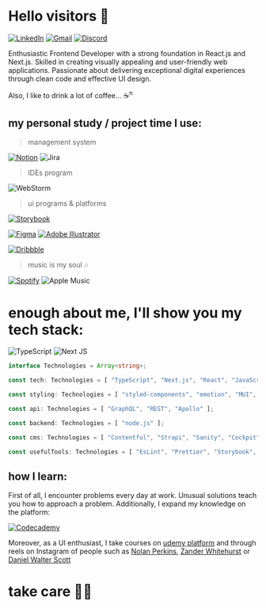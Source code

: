 # Hello visitors 👋

[![LinkedIn](https://img.shields.io/badge/linkedin-%230077B5.svg?style=for-the-badge&logo=linkedin&logoColor=white)](https://www.linkedin.com/in/jakub-flis-789785178/) [![Gmail](https://img.shields.io/badge/Gmail-D14836?style=for-the-badge&logo=gmail&logoColor=white)](mailto:jakub.flis94@gmail.com) [![Discord](https://img.shields.io/badge/Discord-%235865F2.svg?style=for-the-badge&logo=discord&logoColor=white)](https://discordapp.com/users/704274817045495808)


Enthusiastic Frontend Developer with a strong foundation in React.js and Next.js. Skilled in creating visually appealing and user-friendly web applications. Passionate about delivering exceptional digital experiences through clean code and effective UI design.

Also, I like to drink a lot of coffee... ☕<sup>n</sup>

## my personal study / project time I use:

> management system

[![Notion](https://img.shields.io/badge/Notion-%23000000.svg?style=for-the-badge&logo=notion&logoColor=white)](https://www.notion.so/)
![Jira](https://img.shields.io/badge/jira-%230A0FFF.svg?style=for-the-badge&logo=jira&logoColor=white)

> IDEs program

![WebStorm](https://img.shields.io/badge/webstorm-143?style=for-the-badge&logo=webstorm&logoColor=white&color=black)

> ui programs & platforms

[![Storybook](https://img.shields.io/badge/-Storybook-FF4785?style=for-the-badge&logo=storybook&logoColor=white)](https://storybook.js.org/)

[![Figma](https://img.shields.io/badge/figma-%23F24E1E.svg?style=for-the-badge&logo=figma&logoColor=white)](https://www.figma.com/)
[![Adobe Illustrator](https://img.shields.io/badge/adobe%20illustrator-%23FF9A00.svg?style=for-the-badge&logo=adobe%20illustrator&logoColor=white)](https://www.adobe.com/pl/products/illustrator.html)

[![Dribbble](https://img.shields.io/badge/Dribbble-EA4C89?style=for-the-badge&logo=dribbble&logoColor=white)](https://dribbble.com/search/ui-kit)

> music is my soul 🎶

[![Spotify](https://img.shields.io/badge/Spotify-1ED760?style=for-the-badge&logo=spotify&logoColor=white)](https://open.spotify.com/playlist/3ebHKSjHujS4Tyt2KKP97R?si=32c1558fe98d4ce8)
![Apple Music](https://img.shields.io/badge/Apple_Music-9933CC?style=for-the-badge&logo=apple-music&logoColor=white)


# enough about me, I'll show you my tech stack: 

![TypeScript](https://img.shields.io/badge/typescript-%23007ACC.svg?style=for-the-badge&logo=typescript&logoColor=white) ![Next JS](https://img.shields.io/badge/Next-black?style=for-the-badge&logo=next.js&logoColor=white)

```typescript
interface Technologies = Array<string>;

const tech: Technologies = [ "TypeScript", "Next.js", "React", "JavaScript" ];

const styling: Technologies = [ "styled-components", "emotion", "MUI", "NextUI" ];

const api: Technologies = [ "GraphQL", "REST", "Apollo" ];

const backend: Technologies = [ "node.js" ];

const cms: Technologies = [ "Contentful", "Strapi", "Sanity", "Cockpit" ];

const usefulTools: Technologies = [ "EsLint", "Prettier", "Storybook", "Husky", "Insomnia" ];
```

## how I learn:
First of all, I encounter problems every day at work. Unusual solutions teach you how to approach a problem. 
Additionally, I expand my knowledge on the platform:

[![Codecademy](https://img.shields.io/badge/Codecademy-FFF0E5?style=for-the-badge&logo=codecademy&logoColor=1F243A)](https://www.codecademy.com)

Moreover, as a UI enthusiast, I take courses on [udemy platform](https://udemy.com) and through reels on Instagram of people such as [Nolan Perkins](https://www.instagram.com/_radnolan?utm_source=ig_web_button_share_sheet&igsh=ZDNlZDc0MzIxNw==), [Zander Whitehurst](https://www.instagram.com/zanderwhitehurst?igsh=ODU5YTR3dWxwOGhy) or [Daniel Walter Scott](https://www.instagram.com/bringyourownlaptop?utm_source=ig_web_button_share_sheet&igsh=ZDNlZDc0MzIxNw==)


# take care 🖖🏼


